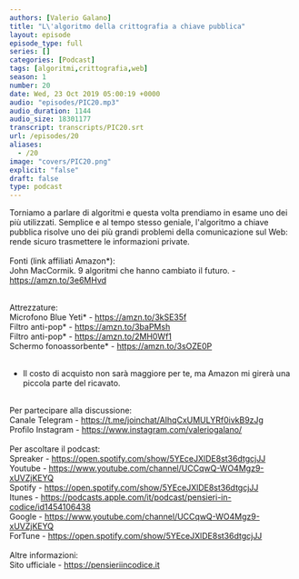 ```yaml
---
authors: [Valerio Galano]
title: "L\'algoritmo della crittografia a chiave pubblica"
layout: episode
episode_type: full
series: []
categories: [Podcast]
tags: [algoritmi,crittografia,web]
season: 1
number: 20
date: Wed, 23 Oct 2019 05:00:19 +0000
audio: "episodes/PIC20.mp3"
audio_duration: 1144
audio_size: 18301177
transcript: transcripts/PIC20.srt
url: /episodes/20
aliases: 
  - /20
image: "covers/PIC20.png"
explicit: "false"
draft: false
type: podcast
---
```

Torniamo a parlare di algoritmi e questa volta prendiamo in esame uno dei più utilizzati. Semplice e al tempo stesso geniale, l'algoritmo a chiave pubblica risolve uno dei più grandi problemi della comunicazione sul Web: rende sicuro trasmettere le informazioni private.<br />
<br />
Fonti (link affiliati Amazon*): <br />
John MacCormik. 9 algoritmi che hanno cambiato il futuro. - <a href="https://amzn.to/3e6MHvd" rel="noopener">https://amzn.to/3e6MHvd</a>  <br />
<br />




Attrezzature:<br />
Microfono Blue Yeti* - <a href="https://amzn.to/3kSE35f" rel="noopener">https://amzn.to/3kSE35f</a>  <br />
Filtro anti-pop* - <a href="https://amzn.to/3baPMsh" rel="noopener">https://amzn.to/3baPMsh</a>  <br />
Filtro anti-pop* - <a href="https://amzn.to/2MH0Wf1" rel="noopener">https://amzn.to/2MH0Wf1</a>  <br />
Schermo fonoassorbente* - <a href="https://amzn.to/3sOZE0P" rel="noopener">https://amzn.to/3sOZE0P</a>  <br />
<br />
* Il costo di acquisto non sarà maggiore per te, ma Amazon mi girerà una piccola parte del ricavato. <br />
<br />
Per partecipare alla discussione:<br />
Canale Telegram - <a href="https://t.me/joinchat/AIhqCxUMULYRf0ivkB9zJg" rel="noopener">https://t.me/joinchat/AIhqCxUMULYRf0ivkB9zJg</a> <br />
Profilo Instagram - <a href="https://www.instagram.com/valeriogalano/" rel="noopener">https://www.instagram.com/valeriogalano/</a> <br />
<br />
Per ascoltare il podcast:<br />
Spreaker - <a href="https://open.spotify.com/show/5YEceJXlDE8st36dtgcjJJ" rel="noopener">https://open.spotify.com/show/5YEceJXlDE8st36dtgcjJJ</a> <br />
Youtube - <a href="https://www.youtube.com/channel/UCCqwQ-WO4Mgz9-xUVZjKEYQ" rel="noopener">https://www.youtube.com/channel/UCCqwQ-WO4Mgz9-xUVZjKEYQ</a> <br />
Spotify - <a href="https://open.spotify.com/show/5YEceJXlDE8st36dtgcjJJ" rel="noopener">https://open.spotify.com/show/5YEceJXlDE8st36dtgcjJJ</a> <br />
Itunes - <a href="https://podcasts.apple.com/it/podcast/pensieri-in-codice/id1454106438" rel="noopener">https://podcasts.apple.com/it/podcast/pensieri-in-codice/id1454106438</a> <br />
Google - <a href="https://www.youtube.com/channel/UCCqwQ-WO4Mgz9-xUVZjKEYQ" rel="noopener">https://www.youtube.com/channel/UCCqwQ-WO4Mgz9-xUVZjKEYQ</a> <br />
ForTune - <a href="https://open.spotify.com/show/5YEceJXlDE8st36dtgcjJJ" rel="noopener">https://open.spotify.com/show/5YEceJXlDE8st36dtgcjJJ</a> <br />
<br />
Altre informazioni:<br />
Sito ufficiale - <a href="https://pensieriincodice.it" rel="noopener">https://pensieriincodice.it</a> <br />
<br />






